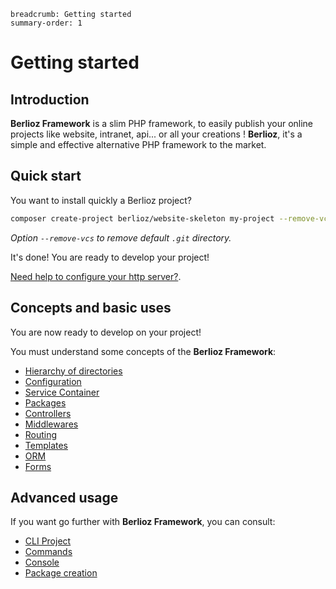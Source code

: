 ```index
breadcrumb: Getting started
summary-order: 1
```

# Getting started

## Introduction

**Berlioz Framework** is a slim PHP framework, to easily publish your online projects like website, intranet, api... or all your creations !
**Berlioz**, it's a simple and effective alternative PHP framework to the market.

## Quick start

You want to install quickly a Berlioz project?

```bash
composer create-project berlioz/website-skeleton my-project --remove-vcs
```

*Option `--remove-vcs` to remove default `.git` directory.*

It's done! You are ready to develop your project!

[Need help to configure your http server?](getting-started/installation.md).

## Concepts and basic uses

You are now ready to develop on your project!

You must understand some concepts of the **Berlioz Framework**:

- [Hierarchy of directories](getting-started/directories.md)
- [Configuration](getting-started/config.md)
- [Service Container](getting-started/service-container.md)
- [Packages](guides/packages.md)
- [Controllers](http/controllers.md)
- [Middlewares](http/middleware.md)
- [Routing](http/routing.md)
- [Templates](guides/templating.md)
- [ORM](guides/orm.md)
- [Forms](guides/forms.md)

## Advanced usage

If you want go further with **Berlioz Framework**, you can consult:

- [CLI Project](cli.md)
- [Commands](cli/commands.md)
- [Console](cli/console.md)
- [Package creation](guides/packages/creation.md)